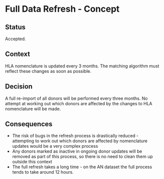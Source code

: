 # Full Data Refresh - Concept

## Status

Accepted.

## Context

HLA nomenclature is updated every 3 months. The matching algorithm must reflect these changes as soon as possible.


## Decision

A full re-import of all donors will be performed every three months.
No attempt at working out which donors are affected by the changes to HLA nomenclature will be made.

## Consequences

- The risk of bugs in the refresh process is drastically reduced - attempting to work out which donors are affected by nomenclature updates
would be a very complex process
- Any donors marked as inactive in ongoing donor updates will be removed as part of this process, so there is no need to clean them up 
outside this context
- The full refresh takes a long time - on the AN dataset the full process tends to take around 12 hours.